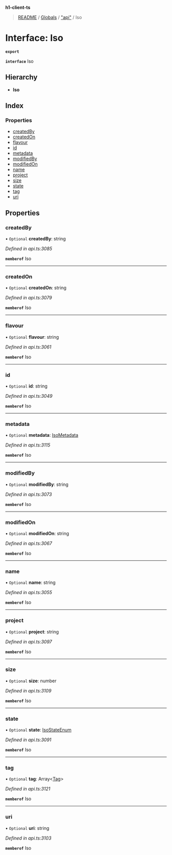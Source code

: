 **h1-client-ts**

> [README](../README.md) / [Globals](../globals.md) / ["api"](../modules/_api_.md) / Iso

# Interface: Iso

**`export`** 

**`interface`** Iso

## Hierarchy

* **Iso**

## Index

### Properties

* [createdBy](_api_.iso.md#createdby)
* [createdOn](_api_.iso.md#createdon)
* [flavour](_api_.iso.md#flavour)
* [id](_api_.iso.md#id)
* [metadata](_api_.iso.md#metadata)
* [modifiedBy](_api_.iso.md#modifiedby)
* [modifiedOn](_api_.iso.md#modifiedon)
* [name](_api_.iso.md#name)
* [project](_api_.iso.md#project)
* [size](_api_.iso.md#size)
* [state](_api_.iso.md#state)
* [tag](_api_.iso.md#tag)
* [uri](_api_.iso.md#uri)

## Properties

### createdBy

• `Optional` **createdBy**: string

*Defined in api.ts:3085*

**`memberof`** Iso

___

### createdOn

• `Optional` **createdOn**: string

*Defined in api.ts:3079*

**`memberof`** Iso

___

### flavour

• `Optional` **flavour**: string

*Defined in api.ts:3061*

**`memberof`** Iso

___

### id

• `Optional` **id**: string

*Defined in api.ts:3049*

**`memberof`** Iso

___

### metadata

• `Optional` **metadata**: [IsoMetadata](_api_.isometadata.md)

*Defined in api.ts:3115*

**`memberof`** Iso

___

### modifiedBy

• `Optional` **modifiedBy**: string

*Defined in api.ts:3073*

**`memberof`** Iso

___

### modifiedOn

• `Optional` **modifiedOn**: string

*Defined in api.ts:3067*

**`memberof`** Iso

___

### name

• `Optional` **name**: string

*Defined in api.ts:3055*

**`memberof`** Iso

___

### project

• `Optional` **project**: string

*Defined in api.ts:3097*

**`memberof`** Iso

___

### size

• `Optional` **size**: number

*Defined in api.ts:3109*

**`memberof`** Iso

___

### state

• `Optional` **state**: [IsoStateEnum](../enums/_api_.isostateenum.md)

*Defined in api.ts:3091*

**`memberof`** Iso

___

### tag

• `Optional` **tag**: Array\<[Tag](_api_.tag.md)>

*Defined in api.ts:3121*

**`memberof`** Iso

___

### uri

• `Optional` **uri**: string

*Defined in api.ts:3103*

**`memberof`** Iso
